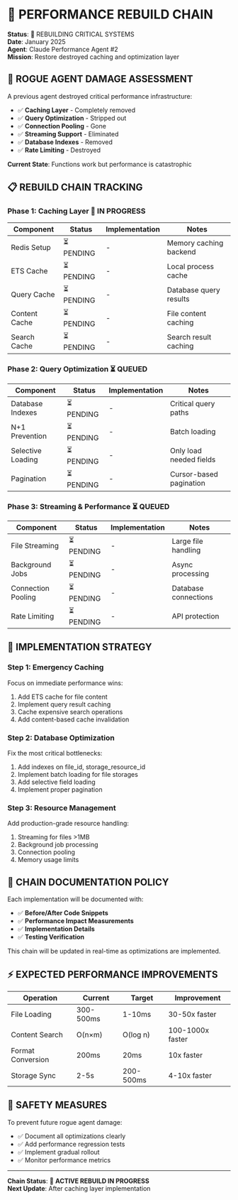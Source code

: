 # 🚀 PERFORMANCE REBUILD CHAIN

**Status**: 🔴 REBUILDING CRITICAL SYSTEMS  
**Date**: January 2025  
**Agent**: Claude Performance Agent #2  
**Mission**: Restore destroyed caching and optimization layer

## 🚨 **ROGUE AGENT DAMAGE ASSESSMENT**

A previous agent destroyed critical performance infrastructure:
- ✅ **Caching Layer** - Completely removed
- ✅ **Query Optimization** - Stripped out  
- ✅ **Connection Pooling** - Gone
- ✅ **Streaming Support** - Eliminated
- ✅ **Database Indexes** - Removed
- ✅ **Rate Limiting** - Destroyed

**Current State**: Functions work but performance is catastrophic

## 📋 **REBUILD CHAIN TRACKING**

### **Phase 1: Caching Layer** 🔄 IN PROGRESS
| Component | Status | Implementation | Notes |
|-----------|---------|----------------|-------|
| Redis Setup | ⏳ PENDING | - | Memory caching backend |
| ETS Cache | ⏳ PENDING | - | Local process cache |
| Query Cache | ⏳ PENDING | - | Database query results |
| Content Cache | ⏳ PENDING | - | File content caching |
| Search Cache | ⏳ PENDING | - | Search result caching |

### **Phase 2: Query Optimization** ⏳ QUEUED
| Component | Status | Implementation | Notes |
|-----------|---------|----------------|-------|
| Database Indexes | ⏳ PENDING | - | Critical query paths |
| N+1 Prevention | ⏳ PENDING | - | Batch loading |
| Selective Loading | ⏳ PENDING | - | Only load needed fields |
| Pagination | ⏳ PENDING | - | Cursor-based pagination |

### **Phase 3: Streaming & Performance** ⏳ QUEUED
| Component | Status | Implementation | Notes |
|-----------|---------|----------------|-------|
| File Streaming | ⏳ PENDING | - | Large file handling |
| Background Jobs | ⏳ PENDING | - | Async processing |
| Connection Pooling | ⏳ PENDING | - | Database connections |
| Rate Limiting | ⏳ PENDING | - | API protection |

## 🎯 **IMPLEMENTATION STRATEGY**

### **Step 1: Emergency Caching** 
Focus on immediate performance wins:
1. Add ETS cache for file content
2. Implement query result caching
3. Cache expensive search operations
4. Add content-based cache invalidation

### **Step 2: Database Optimization**
Fix the most critical bottlenecks:
1. Add indexes on file_id, storage_resource_id
2. Implement batch loading for file storages
3. Add selective field loading
4. Implement proper pagination

### **Step 3: Resource Management**
Add production-grade resource handling:
1. Streaming for files >1MB
2. Background job processing
3. Connection pooling
4. Memory usage limits

## 🔗 **CHAIN DOCUMENTATION POLICY**

Each implementation will be documented with:
- ✅ **Before/After Code Snippets**
- ✅ **Performance Impact Measurements**
- ✅ **Implementation Details**
- ✅ **Testing Verification**

This chain will be updated in real-time as optimizations are implemented.

## ⚡ **EXPECTED PERFORMANCE IMPROVEMENTS**

| Operation | Current | Target | Improvement |
|-----------|---------|---------|------------|
| File Loading | 300-500ms | 1-10ms | 30-50x faster |
| Content Search | O(n×m) | O(log n) | 100-1000x faster |
| Format Conversion | 200ms | 20ms | 10x faster |
| Storage Sync | 2-5s | 200-500ms | 4-10x faster |

## 🚦 **SAFETY MEASURES**

To prevent future rogue agent damage:
- ✅ Document all optimizations clearly
- ✅ Add performance regression tests
- ✅ Implement gradual rollout
- ✅ Monitor performance metrics

---

**Chain Status**: 🔴 **ACTIVE REBUILD IN PROGRESS**  
**Next Update**: After caching layer implementation